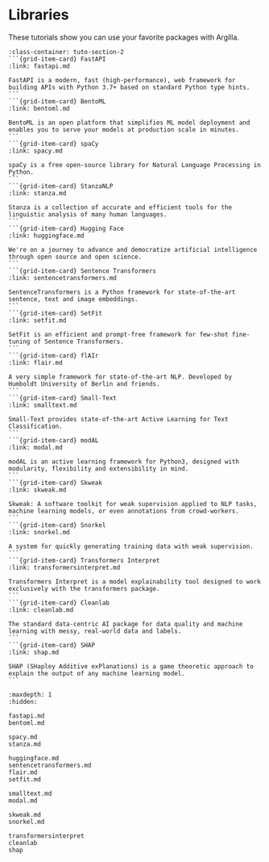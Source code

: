# Libraries

These tutorials show you can use your favorite packages with Argilla.

````{grid} 1 1 2 2
:class-container: tuto-section-2
```{grid-item-card} FastAPI
:link: fastapi.md

FastAPI is a modern, fast (high-performance), web framework for building APIs with Python 3.7+ based on standard Python type hints.
```
```{grid-item-card} BentoML
:link: bentoml.md

BentoML is an open platform that simplifies ML model deployment and enables you to serve your models at production scale in minutes.
```
```{grid-item-card} spaCy
:link: spacy.md

spaCy is a free open-source library for Natural Language Processing in Python.
```
```{grid-item-card} StanzaNLP
:link: stanza.md

Stanza is a collection of accurate and efficient tools for the linguistic analysis of many human languages.
```
```{grid-item-card} Hugging Face
:link: huggingface.md

We're on a journey to advance and democratize artificial intelligence through open source and open science.
```
```{grid-item-card} Sentence Transformers
:link: sentencetransformers.md

SentenceTransformers is a Python framework for state-of-the-art sentence, text and image embeddings.
```
```{grid-item-card} SetFit
:link: setfit.md

SetFit is an efficient and prompt-free framework for few-shot fine-tuning of Sentence Transformers.
```
```{grid-item-card} flAIr
:link: flair.md

A very simple framework for state-of-the-art NLP. Developed by Humboldt University of Berlin and friends.
```
```{grid-item-card} Small-Text
:link: smalltext.md

Small-Text provides state-of-the-art Active Learning for Text Classification.
```
```{grid-item-card} modAL
:link: modal.md

modAL is an active learning framework for Python3, designed with modularity, flexibility and extensibility in mind.
```
```{grid-item-card} Skweak
:link: skweak.md

Skweak: A software toolkit for weak supervision applied to NLP tasks, machine learning models, or even annotations from crowd-workers.
```
```{grid-item-card} Snorkel
:link: snorkel.md

A system for quickly generating training data with weak supervision.
```
```{grid-item-card} Transformers Interpret
:link: transformersinterpret.md

Transformers Interpret is a model explainability tool designed to work exclusively with the transformers package.
```
```{grid-item-card} Cleanlab
:link: cleanlab.md

The standard data-centric AI package for data quality and machine learning with messy, real-world data and labels.
```
```{grid-item-card} SHAP
:link: shap.md

SHAP (SHapley Additive exPlanations) is a game theoretic approach to explain the output of any machine learning model.
```
````

```{toctree}
:maxdepth: 1
:hidden:

fastapi.md
bentoml.md

spacy.md
stanza.md

huggingface.md
sentencetransformers.md
flair.md
setfit.md

smalltext.md
modal.md

skweak.md
snorkel.md

transformersinterpret
cleanlab
shap
```
